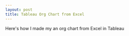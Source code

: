 ```yaml
---
layout: post
title: Tableau Org Chart from Excel
---
```


Here's how I made my an org chart from Excel in Tableau
